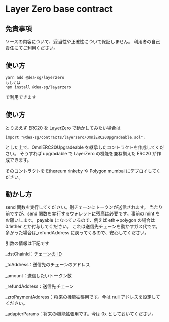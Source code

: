 # Layer Zero base contract

## 免責事項

ソースの内容について、妥当性や正確性について保証しません。
利用者の自己責任にてご利用ください。

## 使い方

```
yarn add @dea-sg/layerzero
もしくは
npm install @dea-sg/layerzero
```

で利用できます

## 使い方

とりあえず ERC20 を LayerZero で動かしてみたい場合は

```
import "@dea-sg/contracts/layerzero/OmniERC20Upgradeable.sol";
```

とした上で、OmniERC20Upgradeable を継承したコントラクトを作成してください。
そうすれば upgradable で LayerZero の機能を兼ね揃えた ERC20 が作成できます。

そのコントラクトを Ethereum rinkeby や Polygon mumbai にデプロイしてください。

## 動かし方

send 関数を実行してください。別チェーンにトークンが送信されます。
当たり前ですが、send 関数を実行するウォレットに残高は必要です。事前の mint をお願いします。
payable になっているので、例えば eth->polygon の場合は 0.1ether とか付与してください。
これは送信先チェーンを動かすガス代です。多かった場合は\_refundAddress に戻ってくるので、安心してください。

引数の情報は下記です

\_dstChainId：[チェーンの ID](https://layerzero.gitbook.io/docs/technical-reference/testnet/testnet-addresses)

\_toAddress：送信先のチェーンのアドレス

\_amount：送信したいトークン数

\_refundAddress：送信先チェーン

\_zroPaymentAddress：将来の機能拡張用です。今は null アドレスを設定してください。

\_adapterParams：将来の機能拡張用です。今は 0x としておいてください。
